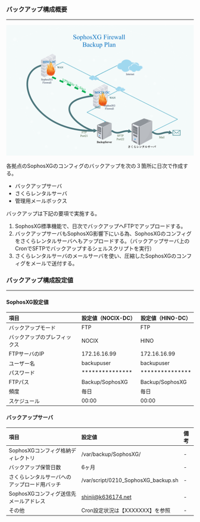 ### バックアップ構成概要
---
![0219_SophosXG_Backup_Plan](./0219_SophosXG_Backup_Plan.png)

各拠点のSophosXGのコンフィグのバックアップを次の３箇所に日次で作成する。
  * バックアップサーバ
  * さくらレンタルサーバ
  * 管理用メールボックス

バックアップは下記の要項で実施する。
1. SophosXG標準機能で、日次でバックアップへFTPでアップロードする。
1. バックアップサーバもSophosXG影響下にいる為、SophosXGのコンフィグをさくらレンタルサーバへもアップロードする。（バックアップサーバ上のCronでSFTPでバックアップするシェルスクリプトを実行）
1. さくらレンタルサーバのメールサーバを使い、圧縮したSophosXGのコンフィグをメールで送付する。

<div style="page-break-before:always"></div>

### バックアップ構成設定値
---
#### SophosXG設定値

| 項目                         | 設定値（NOCIX-DC） | 設定値（HINO-DC） |
|:---------------------------- |:------------------ | ----------------- |
| バックアップモード           | FTP                | FTP               |
| バックアップのプレフィックス | NOCIX              | HINO             |
| FTPサーバのIP                | 172.16.16.99       | 172.16.16.99      |
| ユーザー名                   | backupuser         | backupuser        |
| パスワード                   | ***************    | ***************   |
| FTPパス                      | Backup/SophosXG    | Backup/SophosXG   |
| 頻度                         | 毎日               | 毎日              |
| スケジュール                 | 00:00              | 00:00             |


#### バックアップサーバ
| 項目                                         | 設定値                              | 備考 |
|:-------------------------------------------- |:----------------------------------- |:---- |
| SophosXGコンフィグ格納ディレクトリ           | /var/backup/SophosXG/               | -    |
| バックアップ保管日数                                     | 6ヶ月                               | -    |
| さくらレンタルサーバへのアップロード用バッチ | /var/script/0210_SophosXG_backup.sh | -    |
| SophosXGコンフィグ送信先メールアドレス       | shinji@k636174.net                  | -    |
| その他                                       | Cron設定状況は【XXXXXXX】を参照     | -    |
